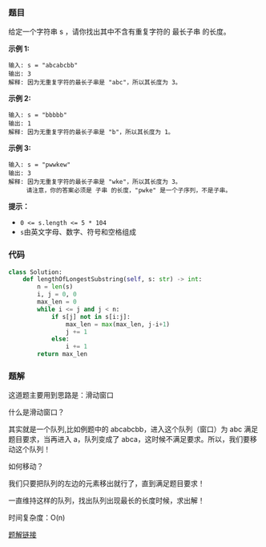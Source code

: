 ### 题目

给定一个字符串 s ，请你找出其中不含有重复字符的 最长子串 的长度。

**示例 1:**
```
输入: s = "abcabcbb"
输出: 3 
解释: 因为无重复字符的最长子串是 "abc"，所以其长度为 3。
```

**示例 2:**

```
输入: s = "bbbbb"
输出: 1
解释: 因为无重复字符的最长子串是 "b"，所以其长度为 1。
```

**示例 3:**

```
输入: s = "pwwkew"
输出: 3
解释: 因为无重复字符的最长子串是 "wke"，所以其长度为 3。
     请注意，你的答案必须是 子串 的长度，"pwke" 是一个子序列，不是子串。
```

**提示：**

- `0 <= s.length <= 5 * 104`
- `s`由英文字母、数字、符号和空格组成


### 代码

```python
class Solution:
    def lengthOfLongestSubstring(self, s: str) -> int:
        n = len(s)
        i, j = 0, 0
        max_len = 0
        while i <= j and j < n:
            if s[j] not in s[i:j]:
                max_len = max(max_len, j-i+1)
                j += 1
            else:
                i += 1
        return max_len
```

### 题解

这道题主要用到思路是：滑动窗口

什么是滑动窗口？

其实就是一个队列,比如例题中的 abcabcbb，进入这个队列（窗口）为 abc 满足题目要求，当再进入 a，队列变成了 abca，这时候不满足要求。所以，我们要移动这个队列！

如何移动？

我们只要把队列的左边的元素移出就行了，直到满足题目要求！

一直维持这样的队列，找出队列出现最长的长度时候，求出解！

时间复杂度：O(n)

[题解链接](https://leetcode.cn/problems/longest-substring-without-repeating-characters/solutions/3982/hua-dong-chuang-kou-by-powcai/)
